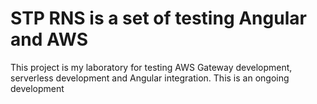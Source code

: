 # STP RNS is a set of testing Angular and AWS

This project is my laboratory for testing AWS Gateway development, serverless development and Angular integration. This is an ongoing development